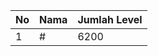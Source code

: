 | No | Nama            | Jumlah Level |
|----|-----------------|--------------|
| 1  | #    |    6200        |
